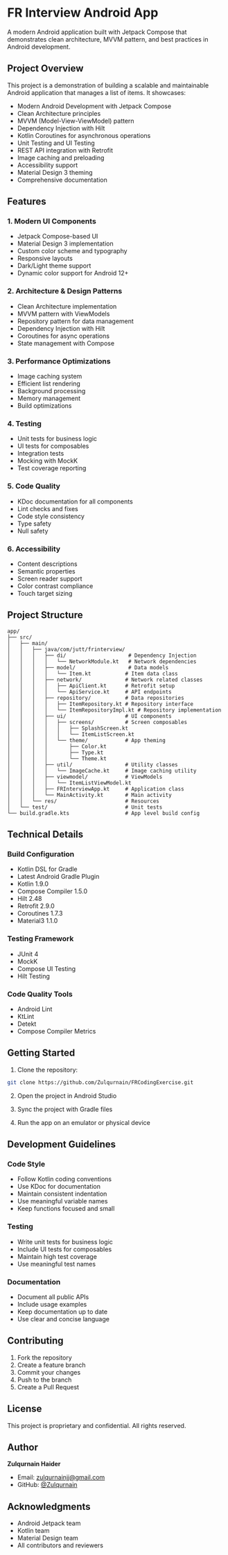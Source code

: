 # FR Interview Android App

A modern Android application built with Jetpack Compose that demonstrates clean architecture, MVVM pattern, and best practices in Android development.

## Project Overview

This project is a demonstration of building a scalable and maintainable Android application that manages a list of items. It showcases:

* Modern Android Development with Jetpack Compose
* Clean Architecture principles
* MVVM (Model-View-ViewModel) pattern
* Dependency Injection with Hilt
* Kotlin Coroutines for asynchronous operations
* Unit Testing and UI Testing
* REST API integration with Retrofit
* Image caching and preloading
* Accessibility support
* Material Design 3 theming
* Comprehensive documentation

## Features

### 1. Modern UI Components
* Jetpack Compose-based UI
* Material Design 3 implementation
* Custom color scheme and typography
* Responsive layouts
* Dark/Light theme support
* Dynamic color support for Android 12+

### 2. Architecture & Design Patterns
* Clean Architecture implementation
* MVVM pattern with ViewModels
* Repository pattern for data management
* Dependency Injection with Hilt
* Coroutines for async operations
* State management with Compose

### 3. Performance Optimizations
* Image caching system
* Efficient list rendering
* Background processing
* Memory management
* Build optimizations

### 4. Testing
* Unit tests for business logic
* UI tests for composables
* Integration tests
* Mocking with MockK
* Test coverage reporting

### 5. Code Quality
* KDoc documentation for all components
* Lint checks and fixes
* Code style consistency
* Type safety
* Null safety

### 6. Accessibility
* Content descriptions
* Semantic properties
* Screen reader support
* Color contrast compliance
* Touch target sizing

## Project Structure

```
app/
├── src/
│   ├── main/
│   │   ├── java/com/jutt/frinterview/
│   │   │   ├── di/                    # Dependency Injection
│   │   │   │   └── NetworkModule.kt   # Network dependencies
│   │   │   ├── model/                 # Data models
│   │   │   │   └── Item.kt           # Item data class
│   │   │   ├── network/              # Network related classes
│   │   │   │   ├── ApiClient.kt      # Retrofit setup
│   │   │   │   └── ApiService.kt     # API endpoints
│   │   │   ├── repository/           # Data repositories
│   │   │   │   ├── ItemRepository.kt # Repository interface
│   │   │   │   └── ItemRepositoryImpl.kt # Repository implementation
│   │   │   ├── ui/                   # UI components
│   │   │   │   ├── screens/          # Screen composables
│   │   │   │   │   ├── SplashScreen.kt
│   │   │   │   │   └── ItemListScreen.kt
│   │   │   │   └── theme/            # App theming
│   │   │   │       ├── Color.kt
│   │   │   │       ├── Type.kt
│   │   │   │       └── Theme.kt
│   │   │   ├── util/                 # Utility classes
│   │   │   │   └── ImageCache.kt     # Image caching utility
│   │   │   ├── viewmodel/            # ViewModels
│   │   │   │   └── ItemListViewModel.kt
│   │   │   ├── FRInterviewApp.kt     # Application class
│   │   │   └── MainActivity.kt       # Main activity
│   │   └── res/                      # Resources
│   └── test/                         # Unit tests
└── build.gradle.kts                  # App level build config
```

## Technical Details

### Build Configuration
* Kotlin DSL for Gradle
* Latest Android Gradle Plugin
* Kotlin 1.9.0
* Compose Compiler 1.5.0
* Hilt 2.48
* Retrofit 2.9.0
* Coroutines 1.7.3
* Material3 1.1.0

### Testing Framework
* JUnit 4
* MockK
* Compose UI Testing
* Hilt Testing

### Code Quality Tools
* Android Lint
* KtLint
* Detekt
* Compose Compiler Metrics

## Getting Started

1. Clone the repository:
```bash
git clone https://github.com/Zulqurnain/FRCodingExercise.git
```

2. Open the project in Android Studio

3. Sync the project with Gradle files

4. Run the app on an emulator or physical device

## Development Guidelines

### Code Style
* Follow Kotlin coding conventions
* Use KDoc for documentation
* Maintain consistent indentation
* Use meaningful variable names
* Keep functions focused and small

### Testing
* Write unit tests for business logic
* Include UI tests for composables
* Maintain high test coverage
* Use meaningful test names

### Documentation
* Document all public APIs
* Include usage examples
* Keep documentation up to date
* Use clear and concise language

## Contributing

1. Fork the repository
2. Create a feature branch
3. Commit your changes
4. Push to the branch
5. Create a Pull Request

## License

This project is proprietary and confidential. All rights reserved.

## Author

**Zulqurnain Haider**
- Email: zulqurnainjj@gmail.com
- GitHub: [@Zulqurnain](https://github.com/Zulqurnain)

## Acknowledgments

* Android Jetpack team
* Kotlin team
* Material Design team
* All contributors and reviewers